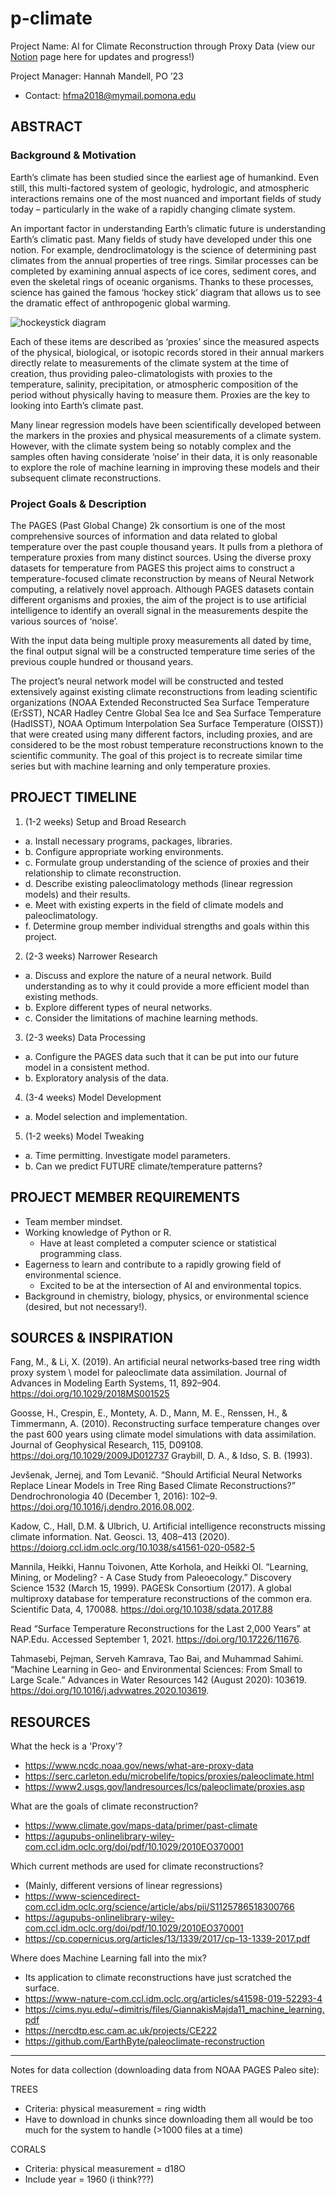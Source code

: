 # p-climate
Project Name: AI for Climate Reconstruction through Proxy Data
(view our [Notion](https://gray-hydrant-034.notion.site/p-climate-11c1b705fd824417a5bfd1d0fea04e3d) page here for updates and progress!)

Project Manager: Hannah Mandell, PO ’23
  - Contact: hfma2018@mymail.pomona.edu

## ABSTRACT
### Background & Motivation 
Earth’s climate has been studied since the earliest age of humankind. Even still, this multi-factored system of geologic, hydrologic, and atmospheric interactions remains one of the most nuanced and important fields of study today – particularly in the wake of a rapidly changing climate system. 

An important factor in understanding Earth’s climatic future is understanding Earth’s climatic past. Many fields of study have developed under this one notion. For example, dendroclimatology is the science of determining past climates from the annual properties of tree rings. Similar processes can be completed by examining annual aspects of ice cores, sediment cores, and even the skeletal rings of oceanic organisms. Thanks to these processes, science has gained the famous ‘hockey stick’ diagram that allows us to see the dramatic effect of anthropogenic global warming. 

![hockeystick diagram](https://1.bp.blogspot.com/-8y06JBzLbU0/T4F7o536y6I/AAAAAAAAAXs/UFc2vM6gRxs/s1600/Hockey_stick_chart_ipcc_large.jpg)

Each of these items are described as ‘proxies’ since the measured aspects of the physical, biological, or isotopic records stored in their annual markers directly relate to measurements of the climate system at the time of creation, thus providing paleo-climatologists with proxies to the temperature, salinity, precipitation, or atmospheric composition of the period without physically having to measure them. Proxies are the key to looking into Earth’s climate past. 

Many linear regression models have been scientifically developed between the markers in the proxies and physical measurements of a climate system. However, with the climate system being so notably complex and the samples often having considerate ‘noise’ in their data, it is only reasonable to explore the role of machine learning in improving these models and their subsequent climate reconstructions. 

### Project Goals & Description
The PAGES (Past Global Change) 2k consortium is one of the most comprehensive sources of information and data related to global temperature over the past couple thousand years. It pulls from a plethora of temperature proxies from many distinct sources. Using the diverse proxy datasets for temperature from PAGES this project aims to construct a temperature-focused climate reconstruction by means of Neural Network computing, a relatively novel approach. Although PAGES datasets contain different organisms and proxies, the aim of the project is to use artificial intelligence to identify an overall signal in the measurements despite the various sources of ‘noise’. 

With the input data being multiple proxy measurements all dated by time, the final output signal will be a constructed temperature time series of the previous couple hundred or thousand years.

The project’s neural network model will be constructed and tested extensively against existing climate reconstructions from leading scientific organizations (NOAA Extended Reconstructed Sea Surface Temperature (ErSST), NCAR Hadley Centre Global Sea Ice and Sea Surface Temperature (HadISST), NOAA Optimum Interpolation Sea Surface Temperature (OISST)) that were created using many different factors, including proxies, and are considered to be the most robust temperature reconstructions known to the scientific community. The goal of this project is to recreate similar time series but with machine learning and only temperature proxies. 

## PROJECT TIMELINE
1.	(1-2 weeks) Setup and Broad Research
  - a.	Install necessary programs, packages, libraries.
  - b.	Configure appropriate working environments.
  - c.	Formulate group understanding of the science of proxies and their relationship to climate reconstruction. 
  - d.	Describe existing paleoclimatology methods (linear regression models) and their results.
  - e.	Meet with existing experts in the field of climate models and paleoclimatology. 
  - f.	Determine group member individual strengths and goals within this project.
  
2.	(2-3 weeks) Narrower Research
  - a.	Discuss and explore the nature of a neural network. Build understanding as to why it could provide a more efficient model than existing methods.
  - b.	Explore different types of neural networks. 
  - c.	Consider the limitations of machine learning methods.
  
3.	(2-3 weeks) Data Processing
  - a.	Configure the PAGES data such that it can be put into our future model in a consistent method.
  - b.	Exploratory analysis of the data.
  
4.	(3-4 weeks) Model Development
  - a.	 Model selection and implementation.
  
5.	(1-2 weeks) Model Tweaking
  - a.	Time permitting. Investigate model parameters. 
  - b. Can we predict FUTURE climate/temperature patterns?

## PROJECT MEMBER REQUIREMENTS
- Team member mindset.
- Working knowledge of Python or R.
  - Have at least completed a computer science or statistical programming class.
- Eagerness to learn and contribute to a rapidly growing field of environmental science.
  - Excited to be at the intersection of AI and environmental topics.
- Background in chemistry, biology, physics, or environmental science (desired, but not necessary!).

## SOURCES & INSPIRATION
Fang, M., & Li, X. (2019). An artificial neural networks‐based tree ring width proxy system \	model 
 for paleoclimate data assimilation. Journal of Advances in Modeling Earth 
 Systems, 11, 892–904. https://doi.org/10.1029/2018MS001525 

Goosse, H., Crespin, E., Montety, A. D., Mann, M. E., Renssen, H., & Timmermann, A. (2010). 
 Reconstructing surface temperature changes over the past 600 years using climate model 
 simulations with data assimilation. Journal of Geophysical Research, 115, D09108. https://doi.org/10.1029/2009JD012737 Graybill, D. A., & Idso, S. B. (1993).

Jevšenak, Jernej, and Tom Levanič. “Should Artificial Neural Networks Replace Linear Models 
 in Tree Ring Based Climate Reconstructions?” Dendrochronologia 40 (December 1, 
 2016): 102–9. https://doi.org/10.1016/j.dendro.2016.08.002.

Kadow, C., Hall, D.M. & Ulbrich, U. Artificial intelligence reconstructs missing climate 
 information. Nat. Geosci. 13, 408–413 (2020). 
 https://doiorg.ccl.idm.oclc.org/10.1038/s41561-020-0582-5 

Mannila, Heikki, Hannu Toivonen, Atte Korhola, and Heikki Ol. “Learning, Mining, or 
 Modeling? - A Case Study from Paleoecology.” Discovery Science 1532 (March 15, 1999).
 PAGESk Consortium (2017). A global multiproxy database for temperature reconstructions of 
 the common era. Scientific Data, 4, 170088. https://doi.org/10.1038/sdata.2017.88

Read “Surface Temperature Reconstructions for the Last 2,000 Years” at NAP.Edu. Accessed 
 September 1, 2021. https://doi.org/10.17226/11676.

Tahmasebi, Pejman, Serveh Kamrava, Tao Bai, and Muhammad Sahimi. “Machine Learning in 
 Geo- and Environmental Sciences: From Small to Large Scale.” Advances in Water 
 Resources 142 (August 2020): 103619. https://doi.org/10.1016/j.advwatres.2020.103619.
 
 ## RESOURCES
 
 What the heck is a 'Proxy'?
 - https://www.ncdc.noaa.gov/news/what-are-proxy-data
 - https://serc.carleton.edu/microbelife/topics/proxies/paleoclimate.html
 - https://www2.usgs.gov/landresources/lcs/paleoclimate/proxies.asp

What are the goals of climate reconstruction?
- https://www.climate.gov/maps-data/primer/past-climate
- https://agupubs-onlinelibrary-wiley-com.ccl.idm.oclc.org/doi/pdf/10.1029/2010EO370001

Which current methods are used for climate reconstructions?
- (Mainly, different versions of linear regressions)
- https://www-sciencedirect-com.ccl.idm.oclc.org/science/article/abs/pii/S1125786518300766
- https://agupubs-onlinelibrary-wiley-com.ccl.idm.oclc.org/doi/pdf/10.1029/2010EO370001
- https://cp.copernicus.org/articles/13/1339/2017/cp-13-1339-2017.pdf

Where does Machine Learning fall into the mix?
- Its application to climate reconstructions have just scratched the surface. 
- https://www-nature-com.ccl.idm.oclc.org/articles/s41598-019-52293-4
- https://cims.nyu.edu/~dimitris/files/GiannakisMajda11_machine_learning.pdf
- https://nercdtp.esc.cam.ac.uk/projects/CE222
- https://github.com/EarthByte/paleoclimate-reconstruction

----------

Notes for data collection (downloading data from NOAA PAGES Paleo site):

TREES
- Criteria: physical measurement = ring width
- Have to download in chunks since downloading them all would be too much for the system to handle (>1000 files at a time)

CORALS
- Criteria: physical measurement = d18O
- Include year = 1960 (i think???)